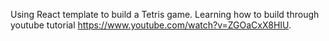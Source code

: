 Using React template to build a Tetris game. Learning how to build through youtube tutorial https://www.youtube.com/watch?v=ZGOaCxX8HIU.
